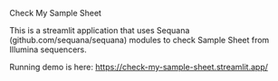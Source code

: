 Check My Sample Sheet

This is a streamlit application that uses Sequana (github.com/sequana/sequana) modules to check Sample Sheet from Illumina sequencers.

Running demo is here: https://check-my-sample-sheet.streamlit.app/
